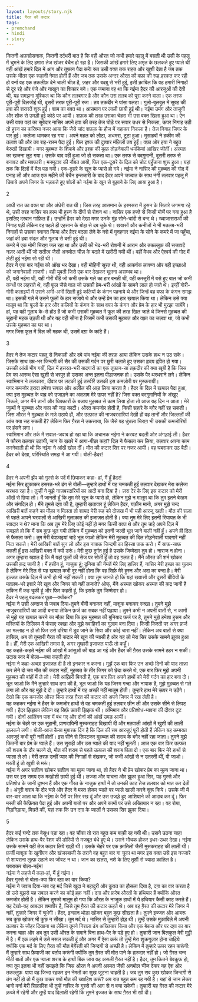 ```yaml
---  
layout: layouts/story.njk  
title: गैरत की कटार  
tags:  
- premchand  
- hindi  
- story  
---  
```

    
कितनी अफ़सोसनाक, कितनी दर्दभरी बात है कि वही औरत जो कभी हमारे पहलू में बसती थी उसी के पहलू में चुभने के लिए हमारा तेज खंजर बेचैन हो रहा है। जिसकी आंखें हमारे लिए अमृत के छलकते हुए प्याले थीं वही आंखें हमारे दिल में आग और तूफान पैदा करें! रूप उसी वक्त तक राहत और खुशी देता है जब तक उसके भीतर एक रूहानी नेमत होती हैं और जब तक उसके अन्दर औरत की वफ़ा की रूह.हरकत कर रही हो वर्ना वह एक तकलीफ़ देने चाली चीज़ है, ज़हर और बदबू से भरी हुई, इसी क़ाबिल कि वह हमारी निगाहों से दूर रहे और पंजे और नाखून का शिकार बने। एक जमाना वह था कि नईमा हैदर की आरजुओं की देवी थी, यह समझना मुश्किल था कि कौन तलबगार है और कौन उस तलब को पूरा करने वाला। एक तरफ पूरी-पूरी दिलजोई थी, दूसरी तरफ पूरी-पूरी रजा। तब तक़दीर ने पांसा पलटा। गुलो-बुलबुल में सुबह की हवा की शरारतें शुरू हुईं। शाम का वक्त था। आसमान पर लाली छायी हुई थी। नईमा उमंग और ताजुगी और शौक से उमड़ी हुई कोठे पर आयी। शफ़क़ की तरह उसका चेहरा भी उस वक्त खिला हुआ था। ऐन उसी वक्त वहां का सूबेदार नासिर अपने हवा की तरह तेज घोड़े पर सवार उधर से निकला, ऊपर निगाह उठी तो हुस्न का करिश्मा नजर आया कि जैसे चांद शफ़क़ के हौज में नहाकर निकला है। तेज़ निगाह जिगर के पार हुई। कलेजा थामकर रह गया। अपने महल को लौटा, अधमरा, टूटा हुआ। मुसाहबों ने हकीम की तलाश की और तब राह-रास्म पैदा हुई। फिर इश्क की दुश्वार मंज़िलों तय हुईं। वफ़ा ओर हया ने बहुत बेरुखी दिखायी। मगर मुहब्बत के शिकवे और इश्क़ की कुफ्र तोड़नेवाली धमकियां आखिर जीतीं। अस्मत का खजना लुट गया। उसके बाद वही हुआ जो हो सकता था। एक तरफ से बदगुमानी, दूसरी तरफ से बनावट और मक्कारी। मनमुटाव की नौबत आयी, फिर एक-दूसरे के दिल को चोट पहुँचाना शुरू हुआ। यहां तक कि दिलों में मैल पड़ गयी। एक-दूसरे के खून के प्यासे हो गये। नईमा ने नासिर की मुहब्बत की गोद में पनाह ली और आज एक महीने की बेचैन इन्तजारी के बाद हैदर अपने जज्बात के साथ नंगी तलवार पहलू में छिपाये अपने जिगर के भड़कते हूए शोलों को नईमा के खून से बुझाने के लिए आया हुआ है।  

2  


आधी रात का वक्त था और अंधेरी रात थी। जिस तरह आसमान के हरमसरा में हुसन के सितारे जगमगा रहे थे, उसी तरह नासिर का हरम भी हुस्न के दीपों से रोशन था। नासिर एक हफ्ते से किसी मोर्चे पर गया हुआ है इसलिए दरबान गाफ़िल हैं। उन्होंने हैदर को देखा मगर उनके मुंह सोने-चांदी से बन्द थे। ख्वाजासराओं की निगाह पड़ी लेकिन वह पहले ही एहसान के बोझ से दब चुके थे। खवासों और कनीजों ने भी मतलब-भरी निगाहों से उसका स्वागत किया और हैदर बदला लेने के नशे में गुनहगार नईमा के सोने के कमरे में जा पहुँचा, जहां की हवा संदल और गुलाब से बसी हुई थी।  
कमरे में एक मोमी चिराग़ जल रहा था और उसी की भेद-भरी रोशनी में आराम और तकल्लुफ़ की सजावटें नज़र आती थीं जो सतीत्व जैसी अनमोल चीज़ के बदले में खरीदी गयी थीं। वहीं वैभव और ऐश्वर्य की गोद में लेटी हुई नईमा सो रही थी।  
हैदर ने एक बार नईया को ऑंख भर देखा। वही मोहिनी सूरत थी, वही आकर्षक लावण्य और वही इच्छाओं को जगानेवाली ताजगी। वही युवती जिसे एक बार देखकर भूलना असम्भव था।  
हॉँ, वही नईमा थी, वही गोरी बॉँहें जो कभी उसके गले का हार बनती थीं, वही कस्तूरी में बसे हुए बाल जो कभी कन्धों पर लहराते थे, वही फूल जैसे गाल जो उसकी प्रेम-भरी आंखों के सामने लाल हो जाते थे। इन्हीं गोरी-गोरी कलाइयों में उसने अभी-अभी खिली हुई कलियों के कंगन पहनाये थे और जिन्हें वह वफा के कंगन समझ था। इसकी गले में उसने फूलों के हार सजाये थे और उन्हें प्रेम का हार खयाल किया था। लेकिन उसे क्या मालूम था कि फूलों के हार और कलियों के कंगन के साथ वफा के कंगन और प्रेम के हार भी मुरझा जायेंगे।  
हां, यह वही गुलाब के-से होंठ हैं जो कभी उसकी मुहब्बत में फूल की तरह खिल जाते थे जिनसे मुहब्बत की सुहानी महक उड़ती थी और यह वही सीना है जिसमें कभी उसकी मुहब्बत और वफ़ा का जलवा था, जो कभी उसके मुहब्बत का घर था।  
मगर जिस फूल में दिल की महक थी, उसमें दग़ा के कांटे हैं।  

3  


हैदर ने तेज कटार पहलू से निकाली और दबे पांव नईमा की तरफ़ आया लेकिन उसके हाथ न उठ सके। जिसके साथ उम्र-भर जिन्दगी की सैर की उसकी गर्दन पर छुरी चलाते हुए उसका हृदय द्रवित हो गया। उसकी आंखें भीग गयीं, दिल में हसरत-भरी यादगारों का एक तूफान-सा तक़दीर की क्या खूबी है कि जिस प्रेम का आरम्भ ऐसा खुशी से भरपूर हो उसका अन्त इतना पीड़ाजनक हो। उसके पैर थरथराने लगे। लेकिन स्वाभिमान ने ललकारा, दीवार पर लटकी हुई तस्वीरें उसकी इस कमज़ोरी पर मुस्करायीं।  
मगर कमजोर इरादा हमेशा सवाल और अलील की आड़ लिया करता है। हैदर के दिल में खयाल पैदा हुआ, क्या इस मुहब्बत के बाब़ को उजाड़ने का अल्ज़ाम मेरे ऊपर नहीं है? जिस वक्त बदगुमानियों के अंखुए निकले, अगर मैंने तानों और धिक्कारों के बजाय मुहब्बत से काम लिया होता तो आज यह दिन न आता। मेरे जुल्मों ने मुहब्बत और वफ़ा की जड़ काटी। औरत कमजोर होती है, किसी सहारे के बग़ैर नहीं रह सकती। जिस औरत ने मुहब्बत के मज़े उठाये हों, और उल्फ़ात की नाजबरदारियां देखी हों वह तानों और जिल्लतों की आंच क्या सह सकती है? लेकिन फिर ग़ैरत ने उकसाया, कि जैसे वह धुंधला चिराग़ भी उसकी कमजोरियों पर हंसने लगा।  
स्वाभिमान और तर्क में सवाल-जवाब हो रहा था कि अचानक नईमा ने करवट बदली ओर अंगड़ाई ली। हैदर ने फौरन तलवार उठायी, जान के खतरे में आगा-पीछा कहां? दिल ने फैसला कर लिया, तलवार अपना काम करनेवाली ही थी कि नईमा ने आंखें खोल दीं। मौत की कटार सिर पर नजर आयी। वह घबराकर उठ बैठी। हैदर को देखा, परिस्थिति समझ में आ गयी। बोली-हैदर!  

4  

हैदर ने अपनी झेंप को गुस्से के पर्दे में छिपाकर कहा- हां, मैं हूँ हैदर!  
नईमा सिर झुकाकर हसरत-भरे ढंग से बोली—तुम्हारे हाथों में यह चमकती हुई तलवार देखकर मेरा कलेजा थरथरा रहा है। तुम्हीं ने मुझे नाज़बरदारियों का आदी बना दिया है। ज़रा देर के लिए इस कटार को मेरी ऑंखें से छिपा लो। मैं जानती हूँ कि तुम मेरे खून के प्यासे हो, लेकिन मुझे न मालूम था कि तुम इतने बेरहम और संगदिल हो। मैंने तुमसे दग़ा की है, तुम्हारी खतावार हूं लेकिन हैदर, यक़ीन मानो, अगर मुझे चन्द आखिरी बातें कहने का मौक़ा न मिलता तो शायद मेरी रूह को दोज़ख में भी यही आरजू रहती। मौत की सज़ा से पहले आपने घरवालों से आखिरी मुलाक़ात की इजाज़त होती है। क्या तुम मेरे लिए इतनी रियायत के भी रवादार न थे? माना कि अब तुम मेरे लिए कोई नहीं हो मगर किसी वक्त थे और तुम चाहे अपने दिल में समझते हो कि मैं सब कुछ भूल गयी लेकिन मैं मुहब्बत को इतनी जल्दी भूल जाने वाली नहीं हूँ। अपने ही दिल से फैसला करो। तुम मेरी बेवफ़ाइयां चाहे भूल जाओ लेकिन मेरी मुहब्बत की दिल तोड़नेवाली यादगारें नहीं मिटा सकते। मेरी आखिरी बातें सुन लो और इस नापाक जिन्दगी का हिस्सा पाक करो। मैं साफ़-साफ़ कहती हूँ इस आखिरी वक्त में क्यों डरूं। मेरी कुछ दुर्गत हुई है उसके जिम्मेदार तुम हो। नाराज न होना। अगर तुम्हारा ख्य़ाल है कि मैं यहां फूलों की सेज पर सोती हूँ तो वह ग़लत है। मैंने औरत की शर्म खोकर उसकी क़द्र जानी है। मैं हसीन हूं, नाजुक हूं; दुनिया की नेमतें मेरे लिए हाज़िर हैं, नासिर मेरी इच्छा का गुलाम है लेकिन मेरे दिल से यह खयाल कभी दूर नहीं होता कि वह सिर्फ़ मेरे हुस्न और अदा का बन्दा है। मेरी इज्जत उसके दिल में कभी हो भी नहीं सकती। क्या तुम जानते हो कि यहां खवासों और दूसरी बीवियों के मतलब-भरे इशारे मेरे खून और जिगर को नहीं लजाते? ओफ्, मैंने अस्मत खोकर अस्मत की क़द्र जानी है लकिन मैं कह चुकी हूं और फिर कहती हूं, कि इसके तुम जिम्मेदार हो।  
हैदर ने पहलू बदलकर पूछा—क्योंकर?  
नईमा ने उसी अन्दाज से जवाब दिया-तुमने बीवी बनाकर नहीं, माशूक बनाकर रक्खा। तुमने मुझे नाजुबरदारियों का आदी बनाया लेकिन फ़र्ज का सबक नहीं पढ़ाया। तुमने कभी न अपनी बातों से, न कामों से मुझे यह खयाल करने का मौक़ा दिया कि इस मुहब्बत की बुनियाद फ़र्ज पर है, तुमने मुझे हमेशा हुसन और मस्तियों के तिलिस्म में फंसाए रक्खा और मुझे ख्वाहिशों का गुलाम बना दिया। किसी किश्ती पर अगर फ़र्ज का मल्लाह न हो तो फिर उसे दरिया में डूब जाने के सिवा और कोई चारा नहीं। लेकिन अब बातों से क्या हासिल, अब तो तुम्हारी गैरत की कटार मेरे खून की प्यासी है ओर यह लो मेरा सिर उसके सामने झुका हुआ है। हॉँ, मेरी एक आखिरी तमन्ना है, अगर तुम्हारी इजाजत पाऊँ तो कहूँ।  
यह कहते-कहते नईमा की आंखों में आंसुओं की बाढ़ आ गई और हैदर की ग़ैरत उसके सामने ठहर न सकी। उदास स्वर में बोला—क्या कहती हो?  
नईमा ने कहा-अच्छा इजाज़त दी है तो इनकार न करना। मुझें एक बार फिर उन अच्छे दिनों की याद ताज़ा कर लेने दो जब मौत की कटार नहीं, मुहब्बत के तीर जिगर को छेदा करते थे, एक बार फिर मुझे अपनी मुहब्बत की बांहों में ले लो। मेरी आख़िरी बिनती है, एक बार फ़िर अपने हाथों को मेरी गर्दन का हार बना दो। भूल जाओ कि मैंने तुम्हारे साथ दगा की है, भूल जाओ कि यह जिस्म गन्दा और नापाक है, मुझे मुहब्बत से गले लगा लो और यह मुझे दे दो। तुम्हारे हाथों में यह अच्छी नहीं मालूम होती। तुम्हारे हाथ मेरे ऊपर न उठेंगे। देखो कि एक कमजोर औरत किस तरह ग़ैरत की कटार को अपने जिगर में रख लेती है।  
यह कहकर नईमा ने हैदर के कमजोर हाथों से वह चमकती हुई तलवार छीन ली और उसके सीने से लिपट गयी। हैदर झिझका लेकिन वह सिर्फ़ ऊपरी झिझक थी। अभिमान और प्रतिशोध-भावना की दीवार टूट गयी। दोनों आलिंगन पाश में बंध गए और दोनों की आंखें उमड़ आयीं।  
नईमा के चेहरे पर एक सुहानी, प्राणदायिनी मुस्कराहट दिखायी दी और मतवाली आंखों में खुशी की लाली झलकने लगी। बोली-आज कैसा मुबारक दिन है कि दिल की सब आरजुएं पूरी होती हैं लेकिन यह कम्बख्त आरजुएं कभी पूरी नहीं होतीं। इस सीने से लिपटकर मुहब्बत की शराब के बगैर नहीं रहा जाता। तुमने मुझे कितनी बार प्रेम के प्याले हैं। उस सुराही और उस प्याले की याद नहीं भूलती। आज एक बार फिर उल्फत की शराब के दौर चलने दो, मौत की शराब से पहले उल्फ़त की शराब पिला दो। एक बार फिर मेरे हाथों से प्याला ले लो। मेरी तरफ़ उन्हीं प्यार की निगाहों से दंखकर, जो कभी आंखों से न उतरती थीं, पी जाओ। मरती हूं तो खुशी से मरूं।  
नईमा ने अगर सतीत्व खोकर सतीत्व का मूल्य जाना था, तो हैदर ने भी प्रेम खोकर प्रेम का मूल्य जाना था। उस पर इस समय एक मदहोशी छायी हुई थी। लज्जा और याचना और झुका हुआ सिर, यह गुस्से और प्रतिशोध के जानी दुश्मन हैं और एक गौरत के नाजुक हाथों में तो उनकी काट तेज तलवार को मात कर देती है। अंगूरी शराब के दौर चले और हैदर ने मस्त होकर प्याले पर प्याले खाली करने शुरू किये। उसके जी में बार-बार आता था कि नईमा के पैरों पर सिर रख दूं और उस उजड़े हुए आशियाने को आदाब कर दूं। फिर मस्ती की कैफ़्रियत पैदा हुई और अपनी बातों पर और अपने कामों पर उसे अख्य़ियार न रहा। वह रोया, गिड़गिड़ाया, मिन्नतें कीं, यहां तक कि उन दग़ा के प्यालों ने उसका सिर झुका दिया।  


5  


हैदर कई घण्टे तक बेसुध पड़ा रहा। वह चौंका तो रात बहुत कम बाक़ी रह गयी थी। उसने उठना चाहा लेकिन उसके हाथ-पैर रेशम की डोरियों से मजबूत बंधे हुए थे। उसने भौचक होकर इधर-उधर देखा। नईमा उसके सामने वही तेज़ कटार लिये खड़ी थी। उसके चेहरे पर एक क़ातिलों जैसी मुसकराहट की लाली थी। फ़र्जी माशूक के खूनीपन और खंजरबाजी के तराने वह बहुत बार गा चुका था मगर इस वक्त उसे इस नज्जारे से शायराना लुत्फ़ उठाने का जीवट न था। जान का खतरा, नशे के लिए तुर्शी से ज्यादा क़ातिल है। घबराकर बोला-नईम!  
नईमा ने लहजे में कहा-हां, मैं हूं नईमा।  
हैदर गुस्से से बोला-क्या फिर दग़ा का वार किया?  
नईमा ने जवाब दिया-जब वह मर्द जिसे खुदा ने बहादुरी और क़ूवत का हौसला दिया है, दग़ा का वार करता है तो उसे मुझसे यह सवाल करने का कोई हक़ नहीं। दग़ा और फ़रेब औरतों के हथियार हैं क्योंकि औरत कमजोर होती है। लेकिन तुमको मालूम हो गया कि औरत के नाजुक हाथों में ये हथियार कैसी काट करते हैं। यह देखो-यह आबदार शमशीर है, जिसे तुम ग़ैरत की कटार कहते थे। अब वह ग़ैरत की कटार मेरे जिगर में नहीं, तुम्हारे जिगर में चुभेगी। हैंदर, इन्सान थोड़ा खोकर बहुत कुछ सीखता है। तुमने इज्जत और आबरू सब कुछ खोकर भी कुछ न सीखा। तुम मर्द थे। नासिर से तुम्हारी होड़ थी। तुम्हें उसके मुक़ाबिले में अपनी तलवार के जौहर दिखाना था लेकिन तुमने निराला ढंग अख्तियार किया और एक बेकस और पर दग़ा का वार करना चाहा और अब तुम उसी औरत के समाने बिना हाथ-पैर के पड़े हुए हो। तुम्हारी जान बिलकुल मेरी मुट्ठी में है। मैं एक लहमे में उसे मसल सकती हूं और अगर मैं ऐसा करूं तो तुम्हें मेरा शुक्रगुज़ार होना चाहिये क्योंकि एक मर्द के लिए ग़ैरत की मौत बेग़ैरती की जिन्दगी से अच्छी है। लेकिन मैं तुम्हारे ऊपर रहम करूंगी: मैं तुम्हारे साथ फ़ैयाजी का बर्ताव करूंगी क्योंकि तुम ग़ैरत की मौत पाने के हक़दार नहीं हो। जो ग़ैरत चन्द मीठी बातों और एक प्याला शराब के हाथों बिक जाय वह असली ग़ैरत नहीं है। हैदर, तुम कितने बेवकूफ़ हो, क्या तुम इतना भी नहीं समझते कि जिस औरत ने अपनी अस्मत जैसी अनमोल चीज देकर यह ऐश ओर तकल्लुफ़  पाया वह जिन्दा रहकर इन नेमतों का सुख जूटना चाहती है। जब तुम सब कुछ खोकर जिन्दगी से तंग नहीं हो तो मैं कुछ पाकर क्यों मौत की ख्वाहिश करूं? अब रात बहुत कम रह गयी है। यहां से जान लेकर भागो वर्ना मेरी सिफ़ारिश भी तुम्हें नासिर के गुस्से की आग से न बचा सकेगी। तुम्हारी यह ग़ैरत की कटार मेरे क़ब्जे में रहेगी और तुम्हें याद दिलाती रहेगी कि तुमने इज्जत के साथ ग़ैरत भी खो दी।  


    